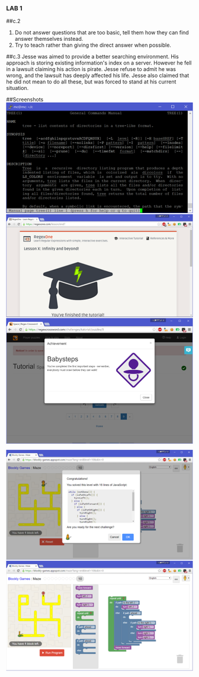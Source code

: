 ### LAB 1
##c.2
1. Do not answer questions that are too basic, tell them how they can find answer themselves instead.
2. Try to teach rather than giving the direct answer when possible.

##c.3
Jesse was aimed to provide a better searching environment. His approach is storing existing information's index on a server. However he fell in a lawsuit claiming his action is pirate. Jesse refuse to admit he was wrong, and the lawsuit has deeply affected his life. Jesse also claimed that he did not mean to do all these, but was forced to stand at his current situation.

##Screenshots
![1](res/lab1/tree.png)
![2](res/lab1/regex1.png)
![3](res/lab1/regex2.png)

![4](res/lab1/maze.png)
![5](res/lab1/maze2.png)
